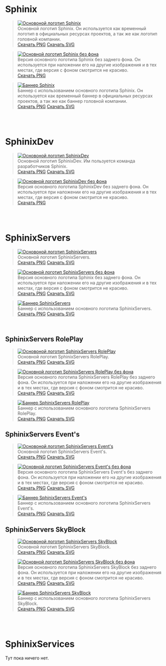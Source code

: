 # Sphinix

> [![Основоной логотип Sphinix](Sphinix/Sphinix.png)](https://branding.sphinix.ru/Sphinix/Sphinix.png) <br> 
Основной логотип Sphinix. Он используется как временный логотип в официальных ресурсах проектов, а так же как логотип головной компании.<br>
[Скачать PNG](https://branding.sphinix.ru/Sphinix/Sphinix.png "Ссылка на скачивание PNG")
[Скачать SVG](https://branding.sphinix.ru/Sphinix/Sphinix.svg "Ссылка на скачивание SVG")

> [![Основной логотип Sphinix без фона](Sphinix/Sphinix_transparent.png)](https://branding.sphinix.ru/Sphinix/Sphinix_transparent.png) <br> 
Версия основного логотипа Sphinix без заднего фона. Он используется при наложении его на другие изображения и в тех местах, где версия с фоном смотрится не красиво.<br>
[Скачать PNG](https://branding.sphinix.ru/Sphinix\Sphinix_transparent.png "Ссылка на скачивание PNG")

> [![Баннер Sphinix](Sphinix/Sphinix_banner.png)](https://branding.sphinix.ru/Sphinix/Sphinix_banner.png) <br> 
Баннер с использованием основного логотипа Sphinix. Он используется как временный баннер в официальных ресурсах проектов, а так же как баннер головной компании.<br>
[Скачать PNG](https://branding.sphinix.ru/Sphinix/Sphinix_banner.png "Ссылка на скачивание PNG")
[Скачать SVG](https://branding.sphinix.ru/Sphinix/Sphinix_banner.svg "Ссылка на скачивание SVG")

<br><br>

# SphinixDev

> [![Основоной логотип SphinixDev](SphinixDev/SphinixDev.png)](https://branding.sphinix.ru/SphinixDev/SphinixDev.png) <br> 
Основной логотип SphinixDev. Им пользуется команда разработчиков Sphinix.<br>
[Скачать PNG](https://branding.sphinix.ru/SphinixDev/SphinixDev.png "Ссылка на скачивание PNG")
[Скачать SVG](https://branding.sphinix.ru/SphinixDev/SphinixDev.svg "Ссылка на скачивание SVG")

> [![Основной логотип SphinixDev без фона](SphinixDev/SphinixDev_transparent.png)](https://branding.sphinix.ru/SphinixDev/Sphinix_transparent.png) <br> 
Версия основного логотипа SphinixDev без заднего фона. Он используется при наложении его на другие изображения и в тех местах, где версия с фоном смотрится не красиво.<br>
[Скачать PNG](https://branding.sphinix.ru/SphinixDev/SphinixDev_transparent.png "Ссылка на скачивание PNG")

<br><br>

# SphinixServers

> [![Основоной логотип SphinixServers](https://branding.sphinix.ru/SphinixServers/Profile%20Pics/PFPServers.png)](https://branding.sphinix.ru/SphinixServers/Profile%20Pics/PFPServers.png) <br> 
Основной логотип SphinixServers.<br>
[Скачать PNG](https://branding.sphinix.ru/SphinixServers/Profile%20Pics/PFPServers.png "Ссылка на скачивание PNG")
[Скачать SVG](https://branding.sphinix.ru/SphinixServers/Profile%20Pics/PFPServers.svg "Ссылка на скачивание SVG")

> [![Основной логотип SphinixServers без фона](SphinixServers/WebsiteIcons/IconServers.png)](https://branding.sphinix.ru/SphinixServers/Websiteicons/IconServers.png) <br> 
Версия основного логотипа Sphinix без заднего фона. Он используется при наложении его на другие изображения и в тех местах, где версия с фоном смотрится не красиво.<br>
[Скачать PNG](https://branding.sphinix.ru/SphinixServers/Websiteicons/IconServers.png "Ссылка на скачивание PNG")
[Скачать SVG](https://branding.sphinix.ru/SphinixServers/Websiteicons/IconServers.svg "Ссылка на скачивание SVG")

> [![Баннер SphinixServers](SphinixServers/Banners/BannerServers.png)](https://branding.sphinix.ru/SphinixServers/Banners/BannerServers.png) <br> 
Баннер с использованием основного логотипа SphinixServers.<br>
[Скачать PNG](https://branding.sphinix.ru/SphinixServers/Banners/BannerServers.png "Ссылка на скачивание PNG")
[Скачать SVG](https://branding.sphinix.ru/SphinixServers/Banners/BannerServers.svg "Ссылка на скачивание SVG")

<br>

## SphinixServers RolePlay

> [![Основоной логотип SphinixServers RolePlay](https://branding.sphinix.ru/SphinixServers/Profile%20Pics/PFPRoleplay.png)](https://branding.sphinix.ru/SphinixServers/Profile%20Pics/PFPRoleplay.png) <br> 
Основной логотип SphinixServers RolePlay.<br>
[Скачать PNG](https://branding.sphinix.ru/SphinixServers/Profile%20Pics/PFPRoleplay.png "Ссылка на скачивание PNG")
[Скачать SVG](https://branding.sphinix.ru/SphinixServers/Profile%20Pics/PFPRoleplay.svg "Ссылка на скачивание SVG")

> [![Основной логотип SphinixServers RolePlay без фона](SphinixServers/WebsiteIcons/IconRoleplay.png)](https://branding.sphinix.ru/SphinixServers/Websiteicons/IconRoleplay.png) <br> 
Версия основного логотипа SphinixServers RolePlay без заднего фона. Он используется при наложении его на другие изображения и в тех местах, где версия с фоном смотрится не красиво.<br>
[Скачать PNG](https://branding.sphinix.ru/SphinixServers/Websiteicons/IconRoleplay.png "Ссылка на скачивание PNG")
[Скачать SVG](https://branding.sphinix.ru/SphinixServers/Websiteicons/IconRoleplay.svg "Ссылка на скачивание SVG")

> [![Баннер SphinixServers RolePlay](SphinixServers/Banners/BannerRoleplay.png)](https://branding.sphinix.ru/SphinixServers/Banners/BannerRolePlay.png) <br> 
Баннер с использованием основного логотипа SphinixServers RolePlay.<br>
[Скачать PNG](https://branding.sphinix.ru/SphinixServers/Banners/BannerRolePlay.png "Ссылка на скачивание PNG")
[Скачать SVG](https://branding.sphinix.ru/SphinixServers/Banners/BannerRolePlay.svg "Ссылка на скачивание SVG")

## SphinixServers Event's

> [![Основоной логотип SphinixServers Event's](https://branding.sphinix.ru/SphinixServers/Profile%20Pics/PFPEvents.png)](https://branding.sphinix.ru/SphinixServers/Profile%20Pics/PFPEvents.png) <br> 
Основной логотип SphinixServers Event's.<br>
[Скачать PNG](https://branding.sphinix.ru/SphinixServers/Profile%20Pics/PFPEvents.png "Ссылка на скачивание PNG")
[Скачать SVG](https://branding.sphinix.ru/SphinixServers/Profile%20Pics/PFPEvents.svg "Ссылка на скачивание SVG")

> [![Основной логотип SphinixServers Event's без фона](SphinixServers/WebsiteIcons/IconEvents.png)](https://branding.sphinix.ru/SphinixServers/Websiteicons/IconEvents.png) <br> 
Версия основного логотипа SphinixServers Event's без заднего фона. Он используется при наложении его на другие изображения и в тех местах, где версия с фоном смотрится не красиво.<br>
[Скачать PNG](https://branding.sphinix.ru/SphinixServers/Websiteicons/IconEvents.png "Ссылка на скачивание PNG")
[Скачать SVG](https://branding.sphinix.ru/SphinixServers/Websiteicons/IconEvents.svg "Ссылка на скачивание SVG")

> [![Баннер SphinixServers Event's](SphinixServers/Banners/BannerEvents.png)](https://branding.sphinix.ru/SphinixServers/Banners/BannerEvents.png) <br> 
Баннер с использованием основного логотипа SphinixServers Event's.<br>
[Скачать PNG](https://branding.sphinix.ru/SphinixServers/Banners/BannerEvents.png "Ссылка на скачивание PNG")
[Скачать SVG](https://branding.sphinix.ru/SphinixServers/Banners/BannerEvents.svg "Ссылка на скачивание SVG")

## SphinixServers SkyBlock

> [![Основоной логотип SphinixServers SkyBlock](https://branding.sphinix.ru/SphinixServers/Profile%20Pics/PFPSkyblock.png)](https://branding.sphinix.ru/SphinixServers/Profile%20Pics/PFPSkyblock.png) <br> 
Основной логотип SphinixServers SkyBlock.<br>
[Скачать PNG](https://branding.sphinix.ru/SphinixServers/Profile%20Pics/PFPSkyblock.png "Ссылка на скачивание PNG")
[Скачать SVG](https://branding.sphinix.ru/SphinixServers/Profile%20Pics/PFPSkyblock.svg "Ссылка на скачивание SVG")

> [![Основной логотип SphinixServers SkyBlock без фона](SphinixServers/WebsiteIcons/IconSkyblock.png)](https://branding.sphinix.ru/SphinixServers/Websiteicons/IconSkyblock.png) <br> 
Версия основного логотипа SphinixServers SkyBlock без заднего фона. Он используется при наложении его на другие изображения и в тех местах, где версия с фоном смотрится не красиво.<br>
[Скачать PNG](https://branding.sphinix.ru/SphinixServers/Websiteicons/IconSkyblock.png "Ссылка на скачивание PNG")
[Скачать SVG](https://branding.sphinix.ru/SphinixServers/Websiteicons/IconSkyblock.svg "Ссылка на скачивание SVG")

> [![Баннер SphinixServers SkyBlock](SphinixServers/Banners/BannerSkyblock.png)](https://branding.sphinix.ru/SphinixServers/Banners/BannerSkyblock.png) <br> 
Баннер с использованием основного логотипа SphinixServers SkyBlock.<br>
[Скачать PNG](https://branding.sphinix.ru/SphinixServers/Banners/BannerSkyblock.png "Ссылка на скачивание PNG")
[Скачать SVG](https://branding.sphinix.ru/SphinixServers/Banners/BannerSkyblock.svg "Ссылка на скачивание SVG")

<br><br>

# SphinixServices
Тут пока ничего нет.
